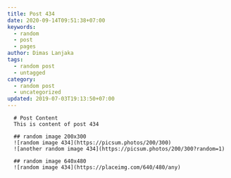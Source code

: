 ```yaml
---
title: Post 434
date: 2020-09-14T09:51:38+07:00
keywords:
  - random
  - post
  - pages
author: Dimas Lanjaka
tags:
  - random post
  - untagged
category:
  - random post
  - uncategorized
updated: 2019-07-03T19:13:50+07:00
---
```


      # Post Content
      This is content of post 434

      ## random image 200x300
      ![random image 434](https://picsum.photos/200/300)
      ![another random image 434](https://picsum.photos/200/300?random=1)

      ## random image 640x480
      ![random image 434](https://placeimg.com/640/480/any)
      